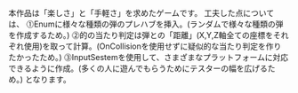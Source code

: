 本作品は「楽しさ」と「手軽さ」を求めたゲームです。
工夫した点については、
⓵Enumに様々な種類の弾のプレハブを挿入。(ランダムで様々な種類の弾を作成するため。)
⓶的の当たり判定は弾との「距離」(X,Y,Z軸全ての座標をそれぞれ使用)を取って計算。(OnCollisionを使用せずに疑似的な当たり判定を作りたかったため。)
⓷InputSestemを使用して、さまざまなプラットフォームに対応できるように作成。(多くの人に遊んでもらうためにテスターの幅を広げるため。)
となります。
